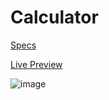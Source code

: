 # Calculator

[Specs](https://www.theodinproject.com/courses/foundations/lessons/calculator)

[Live Preview](https://chxtio.github.io/The-Odin-Project/calculator/)

![image](https://user-images.githubusercontent.com/33184844/103528364-b06cfd80-4e38-11eb-9e20-c01bd88d7e96.png)